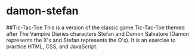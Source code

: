 # damon-stefan

##Tic-Tac-Toe
This is a version of the classic game Tic-Tac-Toe themed after The Vampire Diaries characters Stefan and Damon Salvatore (Damon represents the X's and Stefan represents the O's). It is an exercise to practice HTML, CSS, and JavaScript. 
